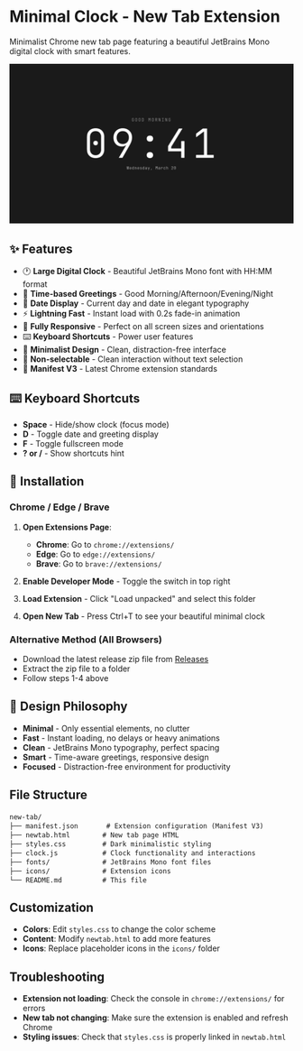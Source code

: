 # Minimal Clock - New Tab Extension

Minimalist Chrome new tab page featuring a beautiful JetBrains Mono digital clock with smart features.

![Minimal Clock Extension](icons/screenshot.png)

## ✨ Features

- 🕐 **Large Digital Clock** - Beautiful JetBrains Mono font with HH:MM format
- 🌅 **Time-based Greetings** - Good Morning/Afternoon/Evening/Night
- 📅 **Date Display** - Current day and date in elegant typography
- ⚡ **Lightning Fast** - Instant load with 0.2s fade-in animation
- 📱 **Fully Responsive** - Perfect on all screen sizes and orientations
- ⌨️ **Keyboard Shortcuts** - Power user features
- 🎨 **Minimalist Design** - Clean, distraction-free interface
- 🚫 **Non-selectable** - Clean interaction without text selection
- 🔧 **Manifest V3** - Latest Chrome extension standards

## ⌨️ Keyboard Shortcuts

- **Space** - Hide/show clock (focus mode)
- **D** - Toggle date and greeting display
- **F** - Toggle fullscreen mode
- **? or /** - Show shortcuts hint

## 🚀 Installation

### Chrome / Edge / Brave

1. **Open Extensions Page**:
   - **Chrome**: Go to `chrome://extensions/`
   - **Edge**: Go to `edge://extensions/`
   - **Brave**: Go to `brave://extensions/`

2. **Enable Developer Mode** - Toggle the switch in top right

3. **Load Extension** - Click "Load unpacked" and select this folder

4. **Open New Tab** - Press Ctrl+T to see your beautiful minimal clock

### Alternative Method (All Browsers)
- Download the latest release zip file from [Releases](https://github.com/mosaddiqdev/new-tab/releases)
- Extract the zip file to a folder
- Follow steps 1-4 above

## 🎨 Design Philosophy

- **Minimal** - Only essential elements, no clutter
- **Fast** - Instant loading, no delays or heavy animations
- **Clean** - JetBrains Mono typography, perfect spacing
- **Smart** - Time-aware greetings, responsive design
- **Focused** - Distraction-free environment for productivity

## File Structure

```
new-tab/
├── manifest.json       # Extension configuration (Manifest V3)
├── newtab.html        # New tab page HTML
├── styles.css         # Dark minimalistic styling
├── clock.js           # Clock functionality and interactions
├── fonts/             # JetBrains Mono font files
├── icons/             # Extension icons
└── README.md          # This file
```

## Customization

- **Colors**: Edit `styles.css` to change the color scheme
- **Content**: Modify `newtab.html` to add more features
- **Icons**: Replace placeholder icons in the `icons/` folder

## Troubleshooting

- **Extension not loading**: Check the console in `chrome://extensions/` for errors
- **New tab not changing**: Make sure the extension is enabled and refresh Chrome
- **Styling issues**: Check that `styles.css` is properly linked in `newtab.html`
